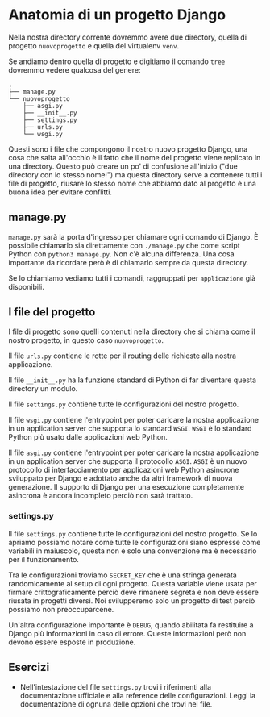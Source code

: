 # Anatomia di un progetto Django

Nella nostra directory corrente dovremmo avere due directory, quella di progetto `nuovoprogetto` e
quella del virtualenv `venv`.

Se andiamo dentro quella di progetto e digitiamo il comando `tree` dovremmo vedere qualcosa del genere:

```shell
.
├── manage.py
└── nuovoprogetto
    ├── asgi.py
    ├── __init__.py
    ├── settings.py
    ├── urls.py
    └── wsgi.py
```

Questi sono i file che compongono il nostro nuovo progetto Django, una cosa che salta all'occhio è
il fatto che il nome del progetto viene replicato in una directory. Questo può creare un po' di
confusione all'inizio ("due directory con lo stesso nome!") ma questa directory serve a contenere
tutti i file di progetto, riusare lo stesso nome che abbiamo dato al progetto è una buona idea
per evitare conflitti.

## manage.py

`manage.py` sarà la porta d'ingresso per chiamare ogni comando di Django. È  possibile chiamarlo sia
 direttamente con `./manage.py` che come script Python con `python3 manage.py`. Non c'è alcuna
 differenza. Una cosa importante da ricordare però è di chiamarlo sempre da questa directory.

Se lo chiamiamo vediamo tutti i comandi, raggruppati per `applicazione` già disponibili.

## I file del progetto

I file di progetto sono quelli contenuti nella directory che si chiama come il nostro progetto, in
questo caso `nuovoprogetto`.

Il file `urls.py` contiene le rotte per il routing delle richieste alla nostra applicazione.

Il file `__init__.py` ha la funzione standard di Python di far diventare questa directory un modulo.

Il file `settings.py` contiene tutte le configurazioni del nostro progetto.

Il file `wsgi.py` contiene l'entrypoint per poter caricare la nostra applicazione in un application
server che supporta lo standard `WSGI`. `WSGI` è lo standard Python più usato dalle applicazioni
web Python.

Il file `asgi.py` contiene l'entrypoint per poter caricare la nostra applicazione in un application
server che supporta il protocollo `ASGI`. `ASGI` è un nuovo protocollo di interfacciamento per
applicazioni web Python asincrone sviluppato per Django e adottato anche da altri framework di
nuova generazione. Il supporto di Django per una esecuzione completamente asincrona è ancora incompleto
perciò non sarà trattato.

### settings.py

Il file `settings.py` contiene tutte le configurazioni del nostro progetto. Se lo apriamo possiamo notare
come tutte le configurazioni siano espresse come variabili in maiuscolo, questa non è solo una
convenzione ma è necessario per il funzionamento.

Tra le configurazioni troviamo `SECRET_KEY` che è una stringa generata randomicamente al setup di
ogni progetto. Questa variable viene usata per firmare crittograficamente perciò deve rimanere segreta e
non deve essere riusata in progetti diversi. Noi svilupperemo solo un progetto di test perciò possiamo
non preoccuparcene.

Un'altra configurazione importante è `DEBUG`, quando abilitata fa restituire a Django più informazioni
in caso di errore. Queste informazioni però non devono essere esposte in produzione.

## Esercizi

- Nell'intestazione del file `settings.py` trovi i riferimenti alla documentazione ufficiale e alla
reference delle configurazioni. Leggi la documentazione di ognuna delle opzioni che trovi nel file.
